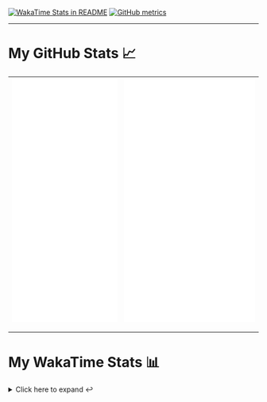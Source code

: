 [![WakaTime Stats in README](https://github.com/LOsioChico/LOsioChico/actions/workflows/waka.yml/badge.svg)](https://github.com/LOsioChico/LOsioChico/actions/workflows/waka.yml) [![GitHub metrics](https://github.com/LOsioChico/LOsioChico/actions/workflows/metrics.yml/badge.svg)](https://github.com/LOsioChico/LOsioChico/actions/workflows/metrics.yml)

---

# My GitHub Stats 📈

| ![](./assets/metrics.svg) | ![](./assets/metrics2.svg) |
| ------------------------- | -------------------------- |

---

# My WakaTime Stats 📊

<details>
<summary>Click here to expand ↩️</summary>
<br>

<!--START_SECTION:waka-->
![Code Time](http://img.shields.io/badge/Code%20Time-1%2C623%20hrs%2039%20mins-blue)

![Lines of code](https://img.shields.io/badge/From%20Hello%20World%20I%27ve%20Written-313.6%20thousand%20lines%20of%20code-blue)

**🐱 My GitHub Data** 

> 📦 505.2 kB Used in GitHub's Storage 
 > 
> 🏆 757 Contributions in the Year 2024
 > 
> 🚫 Not Opted to Hire
 > 
> 📜 15 Public Repositories 
 > 
> 🔑 28 Private Repositories 
 > 
**I'm a Night 🦉** 

```text
🌞 Morning                503 commits         ████░░░░░░░░░░░░░░░░░░░░░   14.56 % 
🌆 Daytime                1032 commits        ███████░░░░░░░░░░░░░░░░░░   29.88 % 
🌃 Evening                1129 commits        ████████░░░░░░░░░░░░░░░░░   32.69 % 
🌙 Night                  790 commits         ██████░░░░░░░░░░░░░░░░░░░   22.87 % 
```
📅 **I'm Most Productive on Saturday** 

```text
Monday                   488 commits         ████░░░░░░░░░░░░░░░░░░░░░   14.13 % 
Tuesday                  512 commits         ████░░░░░░░░░░░░░░░░░░░░░   14.82 % 
Wednesday                383 commits         ███░░░░░░░░░░░░░░░░░░░░░░   11.09 % 
Thursday                 628 commits         █████░░░░░░░░░░░░░░░░░░░░   18.18 % 
Friday                   544 commits         ████░░░░░░░░░░░░░░░░░░░░░   15.75 % 
Saturday                 637 commits         █████░░░░░░░░░░░░░░░░░░░░   18.44 % 
Sunday                   262 commits         ██░░░░░░░░░░░░░░░░░░░░░░░   07.59 % 
```


📊 **This Week I Spent My Time On** 

```text
💬 Programming Languages: 
TypeScript               14 hrs 45 mins      ████████████████░░░░░░░░░   64.54 % 
Scala                    3 hrs 10 mins       ███░░░░░░░░░░░░░░░░░░░░░░   13.88 % 
YAML                     1 hr 53 mins        ██░░░░░░░░░░░░░░░░░░░░░░░   08.24 % 
JSON                     48 mins             █░░░░░░░░░░░░░░░░░░░░░░░░   03.51 % 
Java                     43 mins             █░░░░░░░░░░░░░░░░░░░░░░░░   03.13 % 
```

**I Mostly Code in TypeScript** 

```text
TypeScript               25 repos            ████████████░░░░░░░░░░░░░   50.00 % 
Scala                    4 repos             ██░░░░░░░░░░░░░░░░░░░░░░░   08.00 % 
Python                   3 repos             ██░░░░░░░░░░░░░░░░░░░░░░░   06.00 % 
Astro                    2 repos             █░░░░░░░░░░░░░░░░░░░░░░░░   04.00 % 
Go                       2 repos             █░░░░░░░░░░░░░░░░░░░░░░░░   04.00 % 
```




 Last Updated on 11/08/2024 00:59:12 UTC
<!--END_SECTION:waka-->

## </details>
